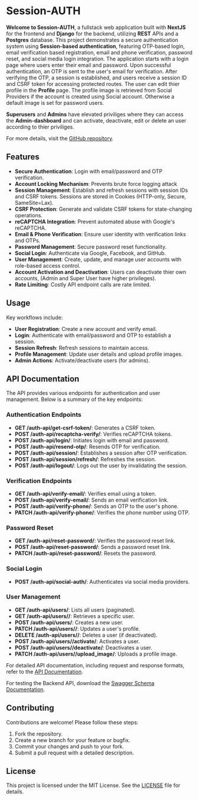 # Session-AUTH

**Welcome to Session-AUTH**, a fullstack web application built with **NextJS** for the frontend and **Django** for the backend, utilizing **REST** APIs and a **Postgres** database. This project demonstrates a secure authentication system using **Session-based authentication**, featuring OTP-based login, email verification based registration, email and phone verification, password reset, and social media login integration. The application starts with a login page where users enter their email and password. Upon successful authentication, an OTP is sent to the user's email for verification. After verifying the OTP, a session is established, and users receive a session ID and CSRF token for accessing protected routes. The user can edit thier profile in the **Profile** page. The profile image is retrieved from Social Providers if the account is created using Social account. Otherwise a default image is set for password users.

**Superusers** and **Admins** have elevated priviliges where they can access the **Admin-dashboard** and can activate, deactivate, edit or delete an user according to thier priviliges.

For more details, visit the [GitHub repository](https://github.com/codextraa/SESSION_AUTH_django_rest).

## Features

- **Secure Authentication**: Login with email/password and OTP verification.
- **Account Locking Mechanism**: Prevents brute force logging attack
- **Session Management**: Establish and refresh sessions with session IDs and CSRF tokens. Sessions are stored in Cookies (HTTP-only, Secure, SameSite=Lax).
- **CSRF Protection**: Generate and validate CSRF tokens for state-changing operations.
- **reCAPTCHA Integration**: Prevent automated abuse with Google's reCAPTCHA.
- **Email & Phone Verification**: Ensure user identity with verification links and OTPs.
- **Password Management**: Secure password reset functionality.
- **Social Login**: Authenticate via Google, Facebook, and GitHub.
- **User Management**: Create, update, and manage user accounts with role-based access control.
- **Account Activation and Deactivation**: Users can deactivate thier own accounts, (Admin and Super User have higher privileges).
- **Rate Limiting**: Costly API endpoint calls are rate limited.

## Usage

Key workflows include:

- **User Registration**: Create a new account and verify email.
- **Login**: Authenticate with email/password and OTP to establish a session.
- **Session Refresh**: Refresh sessions to maintain access.
- **Profile Management**: Update user details and upload profile images.
- **Admin Actions**: Activate/deactivate users (for admins).

## API Documentation

The API provides various endpoints for authentication and user management. Below is a summary of the key endpoints:

### Authentication Endpoints

- **GET /auth-api/get-csrf-token/**: Generates a CSRF token.
- **POST /auth-api/recaptcha-verify/**: Verifies reCAPTCHA tokens.
- **POST /auth-api/login/**: Initiates login with email and password.
- **POST /auth-api/resend-otp/**: Resends OTP for verification.
- **POST /auth-api/session/**: Establishes a session after OTP verification.
- **POST /auth-api/session/refresh/**: Refreshes the session.
- **POST /auth-api/logout/**: Logs out the user by invalidating the session.

### Verification Endpoints

- **GET /auth-api/verify-email/**: Verifies email using a token.
- **POST /auth-api/verify-email/**: Sends an email verification link.
- **POST /auth-api/verify-phone/**: Sends an OTP to the user's phone.
- **PATCH /auth-api/verify-phone/**: Verifies the phone number using OTP.

### Password Reset

- **GET /auth-api/reset-password/**: Verifies the password reset link.
- **POST /auth-api/reset-password/**: Sends a password reset link.
- **PATCH /auth-api/reset-password/**: Resets the password.

### Social Login

- **POST /auth-api/social-auth/**: Authenticates via social media providers.

### User Management

- **GET /auth-api/users/**: Lists all users (paginated).
- **GET /auth-api/users/<id>/**: Retrieves a specific user.
- **POST /auth-api/users/**: Creates a new user.
- **PATCH /auth-api/users/<id>/**: Updates a user's profile.
- **DELETE /auth-api/users/<id>/**: Deletes a user (if deactivated).
- **POST /auth-api/users/<id>/activate/**: Activates a user.
- **POST /auth-api/users/<id>/deactivate/**: Deactivates a user.
- **PATCH /auth-api/users/<id>/upload_image/**: Uploads a profile image.

For detailed API documentation, including request and response formats, refer to the [API Documentation](https://github.com/codextraa/SESSION_AUTH_django_rest/blob/main/Api-docxs.pdf).

For testing the Backend API, download the [Swagger Schema Documentation](https://github.com/codextraa/SESSION_AUTH_django_rest/blob/main/session-auth-api-schema.yaml).

## Contributing

Contributions are welcome! Please follow these steps:

1. Fork the repository.
2. Create a new branch for your feature or bugfix.
3. Commit your changes and push to your fork.
4. Submit a pull request with a detailed description.

## License

This project is licensed under the MIT License. See the [LICENSE](https://github.com/codextraa/SESSION_AUTH_django_rest/blob/main/LICENSE) file for details.
